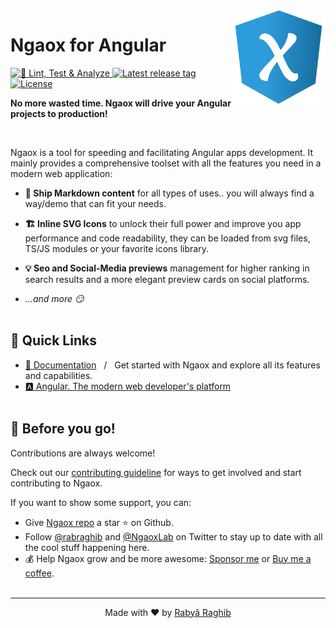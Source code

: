 <img align="right" src="docs/app/src/assets/ngaox.png" alt="Ngaox Logo" width="150"/>

# Ngaox for Angular

<p>
    <a href="https://github.com/ngaox/ngaox/actions/workflows/integrate.yml">
        <img src="https://github.com/ngaox/ngaox/actions/workflows/integrate.yml/badge.svg?branch=main" alt="🧪 Lint, Test & Analyze"/>
    </a>
    <a href="https://github.com/ngaox/ngaox/releases">
        <img alt="Latest release tag" src="https://img.shields.io/github/v/release/ngaox/ngaox?label=version">
    </a>
    <a href="https://github.com/ngaox/ngaox/blob/main/LICENSE.md">
        <img src="https://img.shields.io/github/license/ngaox/ngaox?style=flat" alt="License"/>
    </a>
</p>

<b>No more wasted time. Ngaox will drive your Angular projects to production!</b>

<br clear="right"/>

Ngaox is a tool for speeding and facilitating Angular apps development.
It mainly provides a comprehensive toolset with all the features you need in a modern web application:

- **🚀 Ship Markdown content** for all types of uses.. you will always find a way/demo that can fit your needs.
- **🏗 Inline SVG Icons** to unlock their full power and improve you app performance and code readability, they can be loaded from svg files, TS/JS modules or your favorite icons library.
- **💡 Seo and Social-Media previews** management for higher ranking in search results and a more elegant preview cards on social platforms.

- _...and more 😏_ <br/><br/>

## 💨 Quick Links

- [📝 Documentation](https://ngaox-lab.web.app/) &nbsp; / &nbsp; Get started with Ngaox and explore all its features and capabilities.
- [🅰 Angular. The modern web developer's platform](https://angular.io/) <br/><br/>

## 🤗 Before you go!

Contributions are always welcome!

Check out our [contributing guideline](https://github.com/ngaox/.github/blob/main/CONTRIBUTING.md) for ways to get involved and start contributing to Ngaox.

If you want to show some support, you can:

- Give [Ngaox repo](https://github.com/ngaox/ngaox/) a star ⭐ on Github.
- Follow [@rabraghib](https://twitter.com/rabraghib) and [@NgaoxLab](https://twitter.com/NgaoxLab) on Twitter to stay up to date with all the cool stuff happening here.
- 💰 Help Ngaox grow and be more awesome: [Sponsor me](https://github.com/sponsors/rabraghib/) or [Buy me a coffee](https://www.buymeacoffee.com/rabraghib).<br/><br/>

---

<p align="center">Made with ❤️ by <a href="https://www.rabraghib.me">Rabyâ Raghib</a></p>
